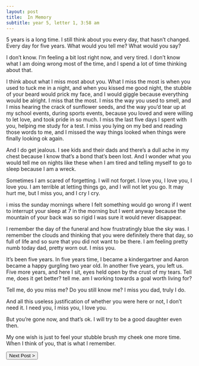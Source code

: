 ```yaml
---
layout: post
title:  In Memory
subtitle: year 5, letter 1, 3:58 am
---
```

5 years is a long time. I still think about you every day, that hasn’t changed. Every day for five years. What would you tell me? What would you say?

I don’t know. I’m feeling a bit lost right now, and very tired. I don’t know what I am doing wrong most of the time, and I spend a lot of time thinking about that.

I think about what I miss most about you. What I miss the most is when you used to tuck me in a night, and when you kissed me good night, the stubble of your beard would prick my face, and I would giggle because everything would be alright. I miss that the most. I miss the way you used to smell, and I miss hearing the crack of sunflower seeds, and the way you’d tear up at my school events, during sports events, because you loved and were willing to let love, and took pride in so much. I miss the last five days I spent with you, helping me study for a test. I miss you lying on my bed and reading those words to me, and I missed the way things looked when things were finally looking ok again.

And I do get jealous. I see kids and their dads and there’s a dull ache in my chest because I know that’s a bond that’s been lost. And I wonder what you would tell me on nights like these when I am tired and telling myself to go to sleep because I am a wreck.

Sometimes I am scared of forgetting. I will not forget. I love you, I love you, I love you. I am terrible at letting things go, and I will not let you go. It may hurt me, but I miss you, and I cry I cry.

i miss the sunday mornings where I felt something would go wrong if I went to interrupt your sleep at 7 in the morning but I went anyway because the mountain of your back was so rigid I was sure it would never disappear.

I remember the day of the funeral and how frustratingly blue the sky was. I remember the clouds and thinking that you were definitely there that day, so full of life and so sure that you did not want to be there. I am feeling pretty numb today dad, pretty worn out. I miss you.

It’s been five years. In five years time, I became a kindergartner and Aaron became a happy gurgling two year old. In another five years, you left us. Five more years, and here I sit, eyes held open by the crust of my tears. Tell me, does it get better? tell me. am I working towards a goal worth living for?

Tell me, do you miss me? Do you still know me? I miss you dad, truly I do.

And all this useless justification of whether you were here or not, I don’t need it. I need you, I miss you, I love you.

But you’re gone now, and that’s ok. I will try to be a good daughter even then.

My one wish is just to feel your stubble brush my cheek one more time. When I think of you, that is what I remember.

<button class="next" onclick="window.location.href = '/2015/03/13/6-a-year-in-review-a-greeting-another-goodbye.html';">Next Post > </button>
